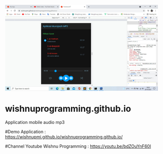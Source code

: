 ![alt text](https://github.com/Wishnupmi/wishnuprogramming.github.io/blob/main/murojaah.jpg)

# wishnuprogramming.github.io
Application mobile audio mp3

#Demo Application : 
https://wishnupmi.github.io/wishnuprogramming.github.io/

#Channel Youtube Wishnu Programming : 
https://youtu.be/bdZOuYnF60I
